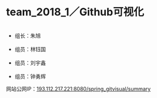 # team_2018_1／Github可视化
<ul>
  <li>组长：朱旭</li>
  <li>组员：林钰国</li>
  <li>组员：刘宇鑫</li>
  <li>组员：钟勇辉</li>
</ul>
<p></p>
<p>网站公网IP：<a href="193.112.217.221:8080/spring_gitvisual/summary" target="_blank">193.112.217.221:8080/spring_gitvisual/summary</a></p>

